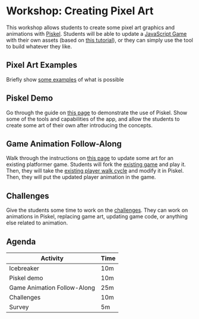 # Workshop: Creating Pixel Art
This workshop allows students to create some pixel art graphics and animations with [Piskel](https://www.piskelapp.com). Students will be able to update a [JavaScript Game](https://replit.com/@HylandOutreach/Platformer) with their own assets (based on [this tutorial](https://mozdevs.github.io/html5-games-workshop/)), or they can simply use the tool to build whatever they like.

## Pixel Art Examples
Briefly show [some examples](PixelArtExamples.md) of what is possible

## Piskel Demo
Go through the guide on [this page](PiskelDemo.md) to demonstrate the use of Piskel. Show some of the tools and capabilities of the app, and allow the students to create some art of their own after introducing the concepts.

## Game Animation Follow-Along
Walk through the instructions on [this page](GameAnimation.md) to update some art for an existing platformer game. Students will fork the [existing game](https://replit.com/@HylandOutreach/Platformer) and play it. Then, they  will take the [existing player walk cycle](https://www.piskelapp.com/p/agxzfnBpc2tlbC1hcHByEwsSBlBpc2tlbBiAgOD48dSaCgw/edit) and modify it in Piskel. Then, they will put the updated player animation in the game.

## Challenges
Give the students some time to work on the [challenges](AnimationChallenges.md). They can work on animations in Piskel, replacing game art, updating game code, or anything else related to animation. 

## Agenda

| Activity | Time |
|-|-|
| Icebreaker | 10m |
| Piskel demo | 10m |
| Game Animation Follow-Along | 25m |
| Challenges | 10m |
| Survey | 5m |
